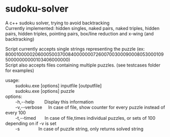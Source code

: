 # sudoku-solver
A c++ sudoku solver, trying to avoid backtracking  
Currently implemented: hidden singles, naked pairs, naked triples, hidden pairs, hidden triples, pointing pairs, box/line reduction and x-wing (and backtracking)  
  
Script currently accepts single strings representing the puzzle (ex: 800010000020600050037008400000007260070030009000805300010950000000000103406000000)  
Script also accepts files containing multiple puzzles. (see testcases folder for examples)

usage:  
&nbsp;&nbsp;&nbsp;&nbsp;&nbsp;&nbsp;&nbsp;&nbsp;sudoku.exe [options] inputfile [outputfile]  
&nbsp;&nbsp;&nbsp;&nbsp;&nbsp;&nbsp;&nbsp;&nbsp;sudoku.exe [options] puzzle  
options:  
&nbsp;&nbsp;&nbsp;&nbsp;&nbsp;&nbsp;&nbsp;&nbsp;-h,--help&nbsp;&nbsp;&nbsp;&nbsp;&nbsp;&nbsp;&nbsp;&nbsp;Display this information  
&nbsp;&nbsp;&nbsp;&nbsp;&nbsp;&nbsp;&nbsp;&nbsp;-v,--verbose&nbsp;&nbsp;&nbsp;&nbsp;&nbsp;In case of file, show counter for every puzzle instead of every 100  
&nbsp;&nbsp;&nbsp;&nbsp;&nbsp;&nbsp;&nbsp;&nbsp;-t,--timed&nbsp;&nbsp;&nbsp;&nbsp;&nbsp;&nbsp;&nbsp;In case of file,times individual puzzles, or sets of 100 depending on if -v is set  
&nbsp;&nbsp;&nbsp;&nbsp;&nbsp;&nbsp;&nbsp;&nbsp;-s&nbsp;&nbsp;&nbsp;&nbsp;&nbsp;&nbsp;&nbsp;&nbsp;&nbsp;&nbsp;&nbsp;&nbsp;&nbsp;&nbsp;&nbsp;In case of puzzle string, only returns solved string  

